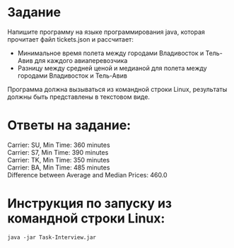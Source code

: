 # Задание
Напишите программу на языке программирования java, которая прочитает файл tickets.json и рассчитает:
- Минимальное время полета между городами Владивосток и Тель-Авив для каждого авиаперевозчика
- Разницу между средней ценой  и медианой для полета между городами  Владивосток и Тель-Авив

Программа должна вызываться из командной строки Linux, результаты должны быть представлены в текстовом виде. 

# Ответы на задание: 
Carrier: SU, Min Time: 360 minutes <br>
Carrier: S7, Min Time: 390 minutes <br>
Carrier: TK, Min Time: 350 minutes <br>
Carrier: BA, Min Time: 485 minutes <br>
Difference between Average and Median Prices: 460.0

# Инструкция по запуску из командной строки Linux:
```
java -jar Task-Interview.jar
```

